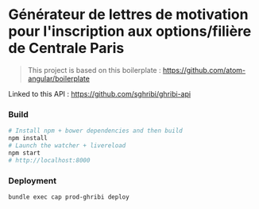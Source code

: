 # Générateur de lettres de motivation pour l'inscription aux options/filière de Centrale Paris
> This project is based on this boilerplate : https://github.com/atom-angular/boilerplate

Linked to this API : https://github.com/sghribi/ghribi-api

### Build

```bash
# Install npm + bower dependencies and then build
npm install
# Launch the watcher + livereload
npm start
# http://localhost:8000
```


### Deployment

``` bash
bundle exec cap prod-ghribi deploy
```
